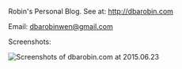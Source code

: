 Robin's Personal Blog. See at: http://dbarobin.com

Email: dbarobinwen@gmail.com

Screenshots:

![Screenshots of dbarobin.com at 2015.06.23](http://dbarobin.com/images/dbarobin.com.screenshots.150623.png)

